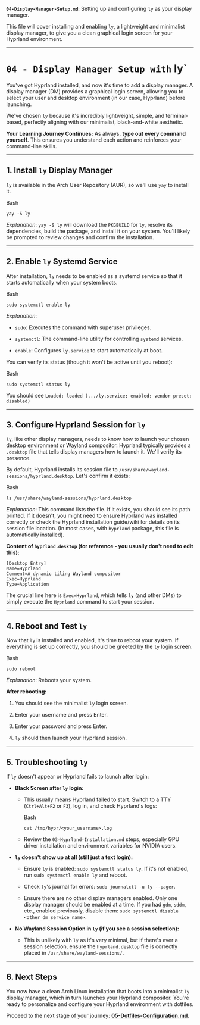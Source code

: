 **`04-Display-Manager-Setup.md`**: Setting up and configuring `ly` as your display manager.

This file will cover installing and enabling `ly`, a lightweight and minimalist display manager, to give you a clean graphical login screen for your Hyprland environment.

---

# `04 - Display Manager Setup with` ly`

You've got Hyprland installed, and now it's time to add a display manager. A display manager (DM) provides a graphical login screen, allowing you to select your user and desktop environment (in our case, Hyprland) before launching.

We've chosen `ly` because it's incredibly lightweight, simple, and terminal-based, perfectly aligning with our minimalist, black-and-white aesthetic.

**Your Learning Journey Continues:** As always, **type out every command yourself**. This ensures you understand each action and reinforces your command-line skills.

---

## 1. Install `ly` Display Manager

`ly` is available in the Arch User Repository (AUR), so we'll use `yay` to install it.

Bash

```
yay -S ly
```

_Explanation_: `yay -S ly` will download the `PKGBUILD` for `ly`, resolve its dependencies, build the package, and install it on your system. You'll likely be prompted to review changes and confirm the installation.

---

## 2. Enable `ly` Systemd Service

After installation, `ly` needs to be enabled as a systemd service so that it starts automatically when your system boots.

Bash

```
sudo systemctl enable ly
```

_Explanation_:

- `sudo`: Executes the command with superuser privileges.
    
- `systemctl`: The command-line utility for controlling `systemd` services.
    
- `enable`: Configures `ly.service` to start automatically at boot.
    

You can verify its status (though it won't be active until you reboot):

Bash

```
sudo systemctl status ly
```

You should see `Loaded: loaded (.../ly.service; enabled; vendor preset: disabled)`

---

## 3. Configure Hyprland Session for `ly`

`ly`, like other display managers, needs to know how to launch your chosen desktop environment or Wayland compositor. Hyprland typically provides a `.desktop` file that tells display managers how to launch it. We'll verify its presence.

By default, Hyprland installs its session file to `/usr/share/wayland-sessions/hyprland.desktop`. Let's confirm it exists:

Bash

```
ls /usr/share/wayland-sessions/hyprland.desktop
```

_Explanation_: This command lists the file. If it exists, you should see its path printed. If it doesn't, you might need to ensure Hyprland was installed correctly or check the Hyprland installation guide/wiki for details on its session file location. (In most cases, with `hyprland` package, this file is automatically installed).

**Content of `hyprland.desktop` (for reference - you usually don't need to edit this):**

```
[Desktop Entry]
Name=Hyprland
Comment=A dynamic tiling Wayland compositor
Exec=Hyprland
Type=Application
```

The crucial line here is `Exec=Hyprland`, which tells `ly` (and other DMs) to simply execute the `Hyprland` command to start your session.

---

## 4. Reboot and Test `ly`

Now that `ly` is installed and enabled, it's time to reboot your system. If everything is set up correctly, you should be greeted by the `ly` login screen.

Bash

```
sudo reboot
```

_Explanation_: Reboots your system.

**After rebooting:**

1. You should see the minimalist `ly` login screen.
    
2. Enter your username and press Enter.
    
3. Enter your password and press Enter.
    
4. `ly` should then launch your Hyprland session.
    

---

## 5. Troubleshooting `ly`

If `ly` doesn't appear or Hyprland fails to launch after login:

- **Black Screen after `ly` login:**
    
    - This usually means Hyprland failed to start. Switch to a TTY (`Ctrl+Alt+F2` or `F3`), log in, and check Hyprland's logs:
        
        Bash
        
        ```
        cat /tmp/hypr/<your_username>.log
        ```
        
    - Review the `03-Hyprland-Installation.md` steps, especially GPU driver installation and environment variables for NVIDIA users.
        
- **`ly` doesn't show up at all (still just a text login):**
    
    - Ensure `ly` is enabled: `sudo systemctl status ly`. If it's not enabled, run `sudo systemctl enable ly` and reboot.
        
    - Check `ly`'s journal for errors: `sudo journalctl -u ly --pager`.
        
    - Ensure there are no other display managers enabled. Only one display manager should be enabled at a time. If you had `gdm`, `sddm`, etc., enabled previously, disable them: `sudo systemctl disable <other_dm_service_name>`.
        
- **No Wayland Session Option in `ly` (if you see a session selection):**
    
    - This is unlikely with `ly` as it's very minimal, but if there's ever a session selection, ensure the `hyprland.desktop` file is correctly placed in `/usr/share/wayland-sessions/`.
        

---

## 6. Next Steps

You now have a clean Arch Linux installation that boots into a minimalist `ly` display manager, which in turn launches your Hyprland compositor. You're ready to personalize and configure your Hyprland environment with dotfiles.

Proceed to the next stage of your journey: **[05-Dotfiles-Configuration.md](https://www.google.com/search?q=05-Dotfiles-Configuration.md)**.